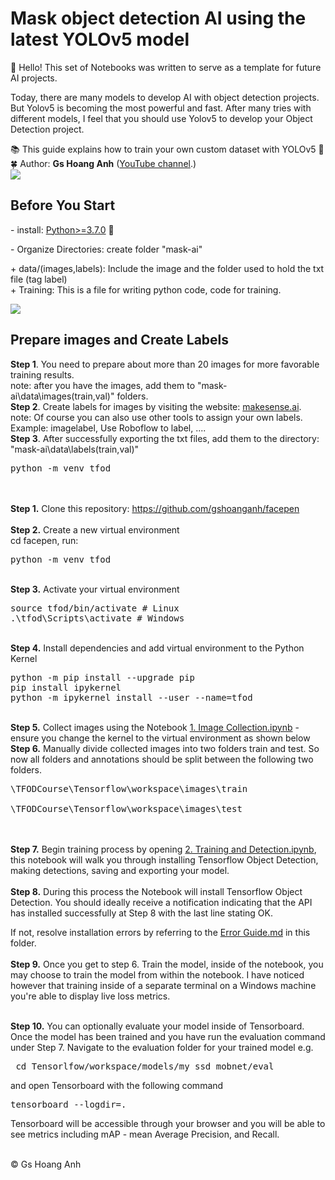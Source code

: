 # Mask object detection AI using the latest YOLOv5 model
<p>👋 Hello! This set of Notebooks was written to serve as a template for future AI projects. </p>
<p>Today, there are many models to develop AI with object detection projects. But Yolov5 is becoming the most powerful and fast. After many tries with different models, I feel that you should use Yolov5 to develop your Object Detection project.</p> 
📚 This guide explains how to train your own custom dataset with YOLOv5 🚀<br/>
🍀 Author: <b>Gs Hoang Anh</b> (<a href="https://www.youtube.com/c/GsHoangAnh">YouTube channel</a>.)
<br/>
<img src="https://github.com/gshoanganh/mask-ai/photos/detect-page.jpg?raw=true"> 
<br/>

## Before You Start

<p>- install: <a href="https://www.python.org">Python>=3.7.0</a> 🌟</p>
<p>- Organize Directories: create folder "mask-ai"</p>
<p>
+ data/(images,labels): Include the image and the folder used to hold the txt file (tag label) <br/>
+ Training: This is a file for writing python code, code for training.
</p>
<img src="https://github.com/gshoanganh/mask-ai/photos/directories01.png?raw=true"> 

## Prepare images and Create Labels

<b>Step 1</b>. You need to prepare about more than 20 images for more favorable training results.
<br/> note: after you have the images, add them to "mask-ai\data\images\(train,val)" folders. 
<br/>
<b>Step 2</b>. Create labels for images by visiting the website: <a href="https://www.makesense.ai/">makesense.ai</a>.
<br/> note: Of course you can also use other tools to assign your own labels. Example: imagelabel, Use Roboflow to label, ....
<br/>
<b>Step 3</b>. After successfully exporting the txt files, add them to the directory: "mask-ai\data\labels\(train,val)"

<pre>
python -m venv tfod
</pre> 
<br/><br/>
<b>Step 1.</b> Clone this repository: https://github.com/gshoanganh/facepen
<br/><br/>
<b>Step 2.</b> Create a new virtual environment 
<br/> cd facepen, run:
<pre>
python -m venv tfod
</pre> 
<br/>
<b>Step 3.</b> Activate your virtual environment
<pre>
source tfod/bin/activate # Linux
.\tfod\Scripts\activate # Windows 
</pre>
<br/>
<b>Step 4.</b> Install dependencies and add virtual environment to the Python Kernel
<pre>
python -m pip install --upgrade pip
pip install ipykernel
python -m ipykernel install --user --name=tfod
</pre>
<br/>
<b>Step 5.</b> Collect images using the Notebook <a href="#">1. Image Collection.ipynb</a> - ensure you change the kernel to the virtual environment as shown below 
<br/>
<b>Step 6.</b> Manually divide collected images into two folders train and test. So now all folders and annotations should be split between the following two folders. <br/>
<pre>
\TFODCourse\Tensorflow\workspace\images\train<br />
\TFODCourse\Tensorflow\workspace\images\test
</pre>
<br/><br/>
<b>Step 7.</b> Begin training process by opening <a href="#">2. Training and Detection.ipynb</a>, this notebook will walk you through installing Tensorflow Object Detection, making detections, saving and exporting your model. 
<br /><br/>
<b>Step 8.</b> During this process the Notebook will install Tensorflow Object Detection. You should ideally receive a notification indicating that the API has installed successfully at Step 8 with the last line stating OK.  

If not, resolve installation errors by referring to the <a href="#">Error Guide.md</a> in this folder.
<br /> <br/>
<b>Step 9.</b> Once you get to step 6. Train the model, inside of the notebook, you may choose to train the model from within the notebook. I have noticed however that training inside of a separate terminal on a Windows machine you're able to display live loss metrics. 

<br />
<b>Step 10.</b> You can optionally evaluate your model inside of Tensorboard. Once the model has been trained and you have run the evaluation command under Step 7. Navigate to the evaluation folder for your trained model e.g. 
<pre> cd Tensorlfow/workspace/models/my_ssd_mobnet/eval</pre> 
and open Tensorboard with the following command
<pre>tensorboard --logdir=. </pre>
Tensorboard will be accessible through your browser and you will be able to see metrics including mAP - mean Average Precision, and Recall.
<br />
<br />
<p>© Gs Hoang Anh</p>